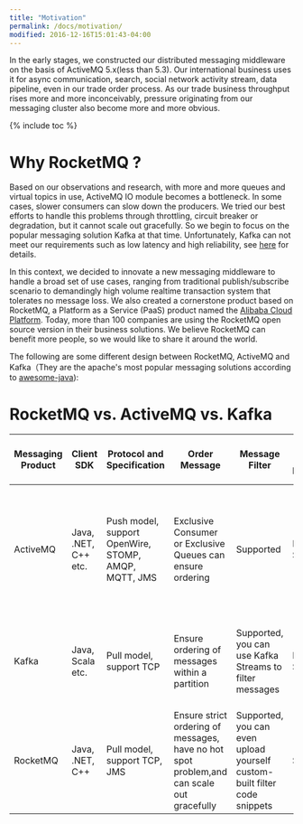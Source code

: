 ```yaml
---
title: "Motivation"
permalink: /docs/motivation/
modified: 2016-12-16T15:01:43-04:00
---
```


In the early stages, we constructed our distributed messaging middleware on the basis of ActiveMQ 5.x(less than 5.3). Our international business uses it for async communication, search, social network activity stream, data pipeline, even in our trade order process. As our trade business throughput rises more and more inconceivably, pressure originating from our messaging cluster also become more and more obvious.

{% include toc %}

# Why RocketMQ ?

Based on our observations and research, with more and more queues and virtual topics in use, ActiveMQ IO module becomes a bottleneck. In some cases, slower consumers can slow down the producers. We tried our best efforts to handle this problems through throttling, circuit breaker or degradation, but it cannot scale out gracefully. So we begin to focus on the popular messaging solution Kafka at that time. Unfortunately, Kafka can not meet our requirements such as low latency and high reliability, see [here](/rocketmq/how-to-support-more-queues-in-rocketmq/) for details.

In this context, we decided to innovate a new messaging middleware to handle a broad set of use cases, ranging from traditional publish/subscribe scenario to demandingly high volume realtime transaction system that tolerates no message loss. We also created a cornerstone product based on RocketMQ, a Platform as a Service (PaaS) product named the
[Alibaba Cloud Platform](https://intl.aliyun.com/). Today, more than 100 companies are using the RocketMQ open source version in their business solutions. We believe RocketMQ can benefit more people, so we would like to share it around the world.


The following are some different design between RocketMQ, ActiveMQ and Kafka（They are the apache's most popular messaging solutions according to [awesome-java](https://github.com/akullpp/awesome-java)):

# RocketMQ vs. ActiveMQ vs. Kafka


| Messaging Product|Client SDK| Protocol and Specification | Order Message  |Message Filter|Server Triggered Redelivery|Persistent Message|Retroactive Consumers|Message Priority|High Availability and Failover|Message Track|Configuration|Management and Operation Tools|
| -------|--------|--------|-----|-----|-----|-----|-----|-----|-----|-----|-----|-----|
| ActiveMQ|Java, .NET, C++ etc. |Push model, support OpenWire, STOMP, AMQP, MQTT, JMS|Exclusive Consumer or Exclusive Queues can ensure ordering|Supported|Not Supported|Supports very fast persistence using JDBC along with a high performance journal，such as levelDB, kahaDB|Supported|Supported|Supported, depending on storage,if using kahadb it requires a ZooKeeper server|Not Supported|The default configuration is low level, user need to optimize the configuration parameters|Supported|
| Kafka      | Java, Scala etc.|Pull model, support TCP|Ensure ordering of messages within a partition|Supported, you can use Kafka Streams to filter messages|Not Supported|High performance file storage|Supported offset indicate|Not Supported|Supported, requires a ZooKeeper server|Not Supported|Kafka uses key-value pairs format for configuration. These values can be supplied either from a file or programmatically.|Supported, use terminal command to expose core metrics|
| RocketMQ      |Java, .NET, C++ |Pull model, support TCP, JMS|Ensure strict ordering of messages, have no hot spot problem,and can scale out gracefully|Supported, you can even upload yourself custom-built filter code snippets|Supported|High performance and low latency file storage|Supported timestamp and offset 2 indicates|Not Supported|Supported, Master-Slave model, without another kit|Supported|Work out of box,user only need to pay attention to a few configurations|Supported, rich web and terminal command to expose core metrics|